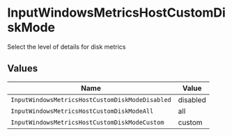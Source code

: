 # InputWindowsMetricsHostCustomDiskMode

Select the level of details for disk metrics


## Values

| Name                                            | Value                                           |
| ----------------------------------------------- | ----------------------------------------------- |
| `InputWindowsMetricsHostCustomDiskModeDisabled` | disabled                                        |
| `InputWindowsMetricsHostCustomDiskModeAll`      | all                                             |
| `InputWindowsMetricsHostCustomDiskModeCustom`   | custom                                          |